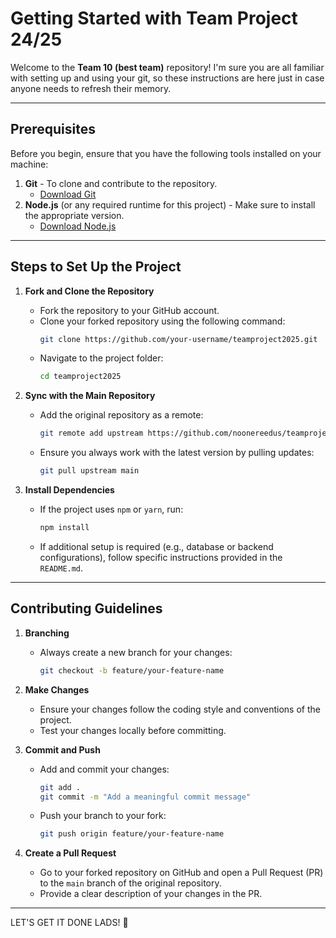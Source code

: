# Getting Started with Team Project 24/25
Welcome to the **Team 10 (best team)** repository! I'm sure you are all familiar with setting up and using your git, so these instructions are here just in case anyone needs to refresh their memory. 

---

## Prerequisites

Before you begin, ensure that you have the following tools installed on your machine:

1. **Git** - To clone and contribute to the repository.
   - [Download Git](https://git-scm.com/downloads)
2. **Node.js** (or any required runtime for this project) - Make sure to install the appropriate version.
   - [Download Node.js](https://nodejs.org/)

---

## Steps to Set Up the Project

1. **Fork and Clone the Repository**
   - Fork the repository to your GitHub account.
   - Clone your forked repository using the following command:
     ```bash
     git clone https://github.com/your-username/teamproject2025.git
     ```
   - Navigate to the project folder:
     ```bash
     cd teamproject2025
     ```

2. **Sync with the Main Repository**
   - Add the original repository as a remote:
     ```bash
     git remote add upstream https://github.com/noonereedus/teamproject2025.git
     ```
   - Ensure you always work with the latest version by pulling updates:
     ```bash
     git pull upstream main
     ```

3. **Install Dependencies**
   - If the project uses `npm` or `yarn`, run:
     ```bash
     npm install
     ```
   - If additional setup is required (e.g., database or backend configurations), follow specific instructions provided in the `README.md`.

---

## Contributing Guidelines

1. **Branching**
   - Always create a new branch for your changes:
     ```bash
     git checkout -b feature/your-feature-name
     ```

2. **Make Changes**
   - Ensure your changes follow the coding style and conventions of the project.
   - Test your changes locally before committing.

3. **Commit and Push**
   - Add and commit your changes:
     ```bash
     git add .
     git commit -m "Add a meaningful commit message"
     ```
   - Push your branch to your fork:
     ```bash
     git push origin feature/your-feature-name
     ```

4. **Create a Pull Request**
   - Go to your forked repository on GitHub and open a Pull Request (PR) to the `main` branch of the original repository.
   - Provide a clear description of your changes in the PR.

---

LET'S GET IT DONE LADS! 🚀
